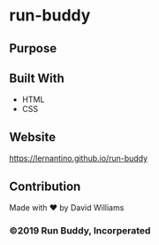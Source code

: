 # run-buddy

## Purpose


## Built With
* HTML
* CSS


## Website 
https://lernantino.github.io/run-buddy

## Contribution
Made with ❤️ by David Williams

### ©️2019 Run Buddy, Incorperated 
